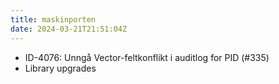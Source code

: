 ```yaml
---
title: maskinporten
date: 2024-03-21T21:51:04Z
---
```

- ID-4076: Unngå Vector-feltkonflikt i auditlog for PID (#335)
- Library upgrades

